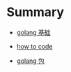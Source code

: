 # Summary

- [golang 基础](go-1-basic.md)
- [how to code](go-1-howto-code.md)

- [golang 包](gox-packages.md)
